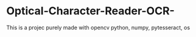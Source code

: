 # Optical-Character-Reader-OCR-

This is a projec purely made with opencv python, numpy, pytesseract, os


